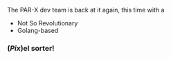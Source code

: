 The PAR-X dev team is back at it again, this time with a 
* Not So Revolutionary
* Golang-based
### (*Pix*)el sorter!
